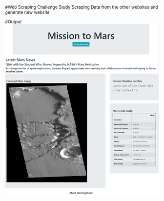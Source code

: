 #Web Scraping Challenge
Study Scraping Data from the other websites and generate new website

#Output
![](images/Mission_to_Mars_Web_Top.png)
